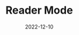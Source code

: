 ---
title: Reader Mode
description: Firefox Reader Mode inside an Azure Function
date: 2022-12-10
language: typescript
source: https://github.com/jonot-cyber/reader-mode
link: https://read.jonot.me
---